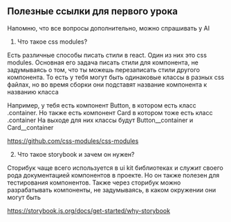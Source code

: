 ## Полезные ссылки для первого урока

Напомню, что все вопросы дополнительно, можно спрашивать у AI

1. Что такое css modules?

Есть различные способы писать стили в react. Один из них это css modules. Основная его задача писать стили для компонента, не задумываясь о том, что ты можешь перезаписать стили другого компонента. То есть у тебя могут быть одинаковые классы в разных css файлах, но во время сборки они подставят название компонента к названию класса

Например, у тебя есть компонент Button, в котором есть класс .container. Но также есть компонент Card в котором тоже есть класс .container
На выходе для них классы будут Button__container и Card__container

https://github.com/css-modules/css-modules

2. Что такое storybook и зачем он нужен?

Сторибук чаще всего используется в ui kit библиотеках и служит своего рода документацией компонентов в проекте. Но он также полезен для тестирования компонентов. Также через сторибук можно разрабатывать компоненты, не задумываясь, в каком окружении они могут быть

https://storybook.js.org/docs/get-started/why-storybook